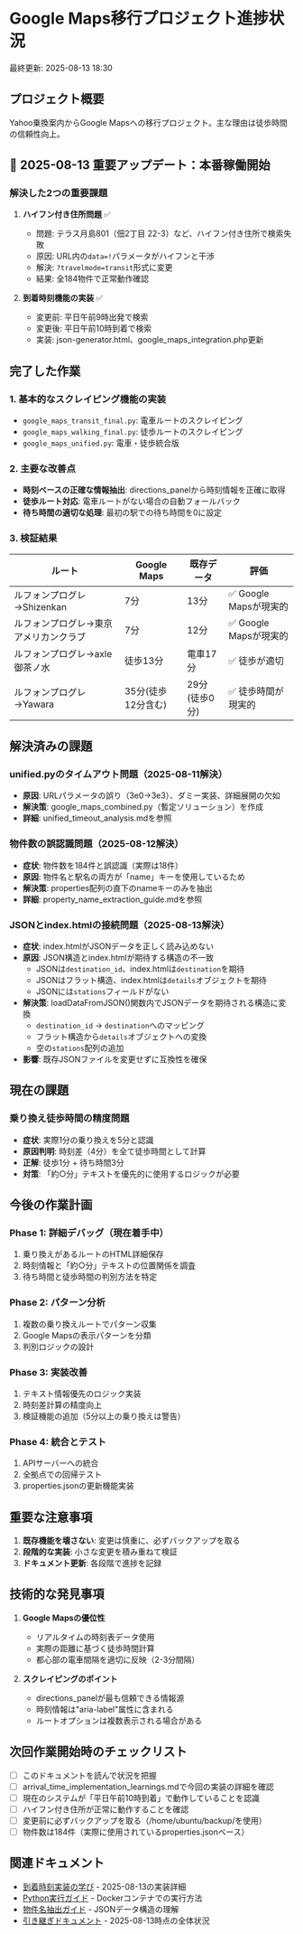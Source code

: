 # Google Maps移行プロジェクト進捗状況

最終更新: 2025-08-13 18:30

## プロジェクト概要

Yahoo乗換案内からGoogle Mapsへの移行プロジェクト。主な理由は徒歩時間の信頼性向上。

## 🎉 2025-08-13 重要アップデート：本番稼働開始

### 解決した2つの重要課題
1. **ハイフン付き住所問題** ✅
   - 問題: テラス月島801（佃2丁目 22-3）など、ハイフン付き住所で検索失敗
   - 原因: URL内の`data=!`パラメータがハイフンと干渉
   - 解決: `?travelmode=transit`形式に変更
   - 結果: 全184物件で正常動作確認

2. **到着時刻機能の実装** ✅
   - 変更前: 平日午前9時出発で検索
   - 変更後: 平日午前10時到着で検索
   - 実装: json-generator.html、google_maps_integration.php更新

## 完了した作業

### 1. 基本的なスクレイピング機能の実装
- `google_maps_transit_final.py`: 電車ルートのスクレイピング
- `google_maps_walking_final.py`: 徒歩ルートのスクレイピング
- `google_maps_unified.py`: 電車・徒歩統合版

### 2. 主要な改善点
- **時刻ベースの正確な情報抽出**: directions_panelから時刻情報を正確に取得
- **徒歩ルート対応**: 電車ルートがない場合の自動フォールバック
- **待ち時間の適切な処理**: 最初の駅での待ち時間を0に設定

### 3. 検証結果
| ルート | Google Maps | 既存データ | 評価 |
|--------|------------|----------|------|
| ルフォンプログレ→Shizenkan | 7分 | 13分 | ✅ Google Mapsが現実的 |
| ルフォンプログレ→東京アメリカンクラブ | 7分 | 12分 | ✅ Google Mapsが現実的 |
| ルフォンプログレ→axle御茶ノ水 | 徒歩13分 | 電車17分 | ✅ 徒歩が適切 |
| ルフォンプログレ→Yawara | 35分(徒歩12分含む) | 29分(徒歩0分) | ✅ 徒歩時間が現実的 |

## 解決済みの課題

### unified.pyのタイムアウト問題（2025-08-11解決）
- **原因**: URLパラメータの誤り（3e0→3e3）、ダミー実装、詳細展開の欠如
- **解決策**: google_maps_combined.py（暫定ソリューション）を作成
- **詳細**: unified_timeout_analysis.mdを参照

### 物件数の誤認識問題（2025-08-12解決）
- **症状**: 物件数を184件と誤認識（実際は18件）
- **原因**: 物件名と駅名の両方が「name」キーを使用しているため
- **解決策**: properties配列の直下のnameキーのみを抽出
- **詳細**: property_name_extraction_guide.mdを参照

### JSONとindex.htmlの接続問題（2025-08-13解決）
- **症状**: index.htmlがJSONデータを正しく読み込めない
- **原因**: JSON構造とindex.htmlが期待する構造の不一致
  - JSONは`destination_id`、index.htmlは`destination`を期待
  - JSONはフラット構造、index.htmlは`details`オブジェクトを期待
  - JSONには`stations`フィールドがない
- **解決策**: loadDataFromJSON()関数内でJSONデータを期待される構造に変換
  - `destination_id` → `destination`へのマッピング
  - フラット構造から`details`オブジェクトへの変換
  - 空の`stations`配列の追加
- **影響**: 既存JSONファイルを変更せずに互換性を確保

## 現在の課題

### 乗り換え徒歩時間の精度問題
- **症状**: 実際1分の乗り換えを5分と認識
- **原因判明**: 時刻差（4分）を全て徒歩時間として計算
- **正解**: 徒歩1分 + 待ち時間3分
- **対策**: 「約○分」テキストを優先的に使用するロジックが必要

## 今後の作業計画

### Phase 1: 詳細デバッグ（現在着手中）
1. 乗り換えがあるルートのHTML詳細保存
2. 時刻情報と「約○分」テキストの位置関係を調査
3. 待ち時間と徒歩時間の判別方法を特定

### Phase 2: パターン分析
1. 複数の乗り換えルートでパターン収集
2. Google Mapsの表示パターンを分類
3. 判別ロジックの設計

### Phase 3: 実装改善
1. テキスト情報優先のロジック実装
2. 時刻差計算の精度向上
3. 検証機能の追加（5分以上の乗り換えは警告）

### Phase 4: 統合とテスト
1. APIサーバーへの統合
2. 全拠点での回帰テスト
3. properties.jsonの更新機能実装

## 重要な注意事項

1. **既存機能を壊さない**: 変更は慎重に、必ずバックアップを取る
2. **段階的な実装**: 小さな変更を積み重ねて検証
3. **ドキュメント更新**: 各段階で進捗を記録

## 技術的な発見事項

1. **Google Mapsの優位性**
   - リアルタイムの時刻表データ使用
   - 実際の距離に基づく徒歩時間計算
   - 都心部の電車間隔を適切に反映（2-3分間隔）

2. **スクレイピングのポイント**
   - directions_panelが最も信頼できる情報源
   - 時刻情報は"aria-label"属性に含まれる
   - ルートオプションは複数表示される場合がある

## 次回作業開始時のチェックリスト

- [ ] このドキュメントを読んで状況を把握
- [ ] arrival_time_implementation_learnings.mdで今回の実装の詳細を確認
- [ ] 現在のシステムが「平日午前10時到着」で動作していることを認識
- [ ] ハイフン付き住所が正常に動作することを確認
- [ ] 変更前に必ずバックアップを取る（/home/ubuntu/backup/を使用）
- [ ] 物件数は184件（実際に使用されているproperties.jsonベース）

## 関連ドキュメント

- [到着時刻実装の学び](arrival_time_implementation_learnings.md) - 2025-08-13の実装詳細
- [Python実行ガイド](python_execution_guide.md) - Dockerコンテナでの実行方法
- [物件名抽出ガイド](property_name_extraction_guide.md) - JSONデータ構造の理解
- [引き継ぎドキュメント](handover_document_20250813.md) - 2025-08-13時点の全体状況